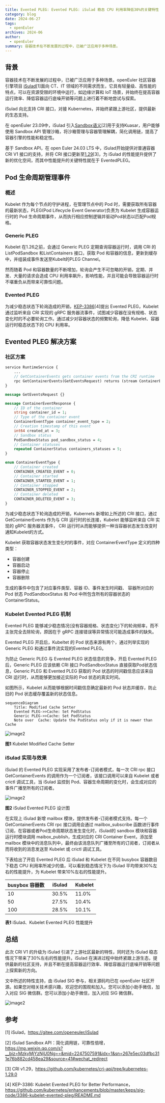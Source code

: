 ```yaml
---
title: Evented PLEG: Evented PLEG: iSulad 稳态 CPU 利用率降低30%的关键特性
category: blog
date: 2024-06-27
tags:
  - openEuler
archives: 2024-06
author:
  - openEuler
summary: 容器技术在不断发展的过程中，已被广泛应用于多种场景。
---
```




## 背景

容器技术在不断发展的过程中，已被广泛应用于多种场景。openEuler 社区容器引擎项目 [iSulad](https://gitee.com/openeuler/iSulad "iSulad")[1]面向 CT、IT 领域的不同需求而生，它具有轻量级、高性能的特点，可以在资源受限的环境中运行，如边缘计算和 IoT 场景，并始终在提高容器运行效率、降低容器运行底噪开销等问题上进行着不断地尝试与探索。

iSulad 向北支持 CRI 接口，对接 Kubernetes，并始终紧跟上游社区，提供最新的生态支持。

在 openEuler 23.09中，iSulad 引入[Sandbox语义](https://mp.weixin.qq.com/s?__biz=MzkyMjYzNjU0Ng==&mid=2247507591&idx=1&sn=267e5ec03dfbc311e76b882cd458ea29&source=41#wechat_redirect "iSulad Sandbox API：简化调用链，可靠性倍增")[2]用于支持Kuasar，用户能够使用 Sandbox API 管理沙箱，将沙箱管理与容器管理解耦，简化调用链，提高了容器引擎的性能和稳定性。

基于 Sandbox API，在 open Euler 24.03 LTS 中，iSulad开始提供对普通容器 CRI V1 接口的支持，并将 CRI 接口更新至[1.29](https://github.com/kubernetes/cri-api/tree/kubernetes-1.29.0 "CRI v1.29")[3]，为 iSulad 的性能提升提供了新的优化空间，而其中性能提升的关键特性就在于 EventedPLEG。

## Pod 生命周期管理事件

### 概述

Kubelet 作为每个节点的守护进程，在管理节点中的 Pod 时，需要获取所有容器的最新状态，PLEG(Pod Lifecycle Event Generator)负责为 Kubelet 生成容器运行时的 Pod 生命周期事件，从而执行相应控制逻辑并驱动Pod状态以匹配Pod规格。

### Generic PLEG

Kubelet 在1.26之前，会通过 Generic PLEG 定期查询容器运行时，调用 CRI 的 ListPodSandbox 和ListContainers 接口，获取 Pod 和容器的信息，更新到缓存中，并组装成事件发送至Kubelt的PLEG Channel。

然而随着 Pod 和容器数量的不断增加，轮询会产生不可忽略的开销，定期、并发、大量的请求会造成 CPU 利用率飙升，影响性能，并且可能会导致容器运行时不堪重负从而带来可靠性问题。

### Evented PLEG

为减少稳态状态下轮询造成的开销，[KEP-3386](https://github.com/kubernetes/enhancements/blob/master/keps/sig-node/3386-kubelet-evented-pleg/README.md "KEP-3386: Kubelet Evented PLEG for Better Performance")[4]提出 Evented PLEG，Kubelet 通过监听来自 CRI 实现的 gRPC 服务器流事件，试图减少容器在没有规格、状态变化时的不必要轮询工作。通过减少对容器状态的频繁轮询，降低 Kubelet、容器运行时稳态状态下的 CPU 利用率。

## Evented PLEG 解决方案

### 社区方案

```proto
service RuntimeService {
    ...
    // GetContainerEvents gets container events from the CRI runtime
    rpc GetContainerEvents(GetEventsRequest) returns (stream ContainerEventResponse) {}
}

message GetEventsRequest {}

message ContainerEventResponse {
    // ID of the container
    string container_id = 1;
    // Type of the container event
    ContainerEventType container_event_type = 2;
    // Creation timestamp of this event
    int64 created_at = 3;
    // Sandbox status
    PodSandboxStatus pod_sandbox_status = 4;
    // Container statuses
    repeated ContainerStatus containers_statuses = 5;
}

enum ContainerEventType {
    // Container created
    CONTAINER_CREATED_EVENT = 0;
    // Container started
    CONTAINER_STARTED_EVENT = 1;
    // Container stopped
    CONTAINER_STOPPED_EVENT = 2;
    // Container deleted
    CONTAINER_DELETED_EVENT = 3;
}
```

为减少稳态状态下轮询造成的开销，Kubernets 新增如上所述的 CRI 接口，通过 GetContainerEvents 作为与 CRI 运行时的长连接，Kubelet 能够监听来自 CRI 实现的 gRPC 服务器流事件，
CRI 运行时从而能够提供一种当容器状态发生改变时通知Kubelet的方式。

Kubelet 获取容器状态发生变化时的事件，对应 ContainerEventType 定义的四种类型：

- 容器创建
- 容器启动
- 容器停止
- 容器删除

生成的事件中包含了对应事件类型、容器 ID、事件发生时间戳、
容器所对应的 Pod 状态 PodSandboxStatus 和 Pod 中所包含所有的容器状态的 ContainerStatus。

### Kubelet Evented PLEG 机制

Evented PLEG 能够减少稳态情况(没有容器规格、状态变化)下的轮询频率，而不主张完全去除轮询，原因在于 gRPC 连接错误等异常情况可能造成事件的缺失。

Evented PLEG 开启后，Kubeltet 的 Pod 状态来源有两个，通过列举实现的 Generic PLEG 和通过事件流实现的Evented PLEG。

为防止 Generic PLEG 与 Evented PLEG 状态信息的竞争，开启 Evented PLEG 后，Generic PLEG 应该依赖 CRI 接口 PodSandboxStatus 直接获取Pod状态信息，Generic PLEG 和 Evented PLEG 获取的 Pod 状态的时间戳信息应该来自 CRI 运行时，从而能够更加接近实际的 Pod 状态的真实时间。

如图所示，Kubelet 从而能够根据时间戳信息确定最新的 Pod 状态并缓存，防止旧的 Pod 状态缓存覆盖新的状态信息。

```mermaid
sequenceDiagram
    Title: Modified Cache Setter
    Evented PLEG->>Cache: Set PodStatus
    Generic PLEG->>Cache: Set PodStatus
    Note over  Cache: Update the PodStatus only if it is newer than Cache
```

![image2](./media/image1.png)

**图1** Kubelet Modified Cache Setter

### iSulad 实现与效果

iSulad 的 Evented PLEG 实现采用了发布者-订阅者模式，每一次 CRI rpc 接口 GetContainerEvents 的调用作为一个订阅者，该接口调用可以来自 Kubelet 或者 crictl 调试工具，当 iSulad 监控到 Pod、容器生命周期的变化时，会生成对应的事件广播至所有的订阅者。


![image2](./media/image2.png)

**图2** iSulad Evented PLEG 设计图

在实现上 iSulad 新增 mailbox 模块，提供发布者-订阅者模式支持。每一个 GetContainerEvents CRI rpc 接口调用会通过 mailbox_subscribe 函数进行事件订阅，在容器或者Pod生命周期状态发生变化时，iSulad的 sandbox 模块和容器运行时模块调用 maibox_publish，生成对应的 CRI Container Event，添加至 mailbox 模块中的消息队列中，最终由该消息队列广播至所有的订阅者，订阅者从而将收到的消息发送至 Kubelet 或 crictl 调试工具。

下表给出了开启 Evented PLEG 后 iSulad 和 Kubelet 在不同 busybox 容器数目下稳态 CPU 利用率所减少的值，可以看到稳态情况下为 iSulad 平均带来30%左右的性能提升，为 Kubelet 带来10%左右的性能提升。

| busybox 容器数 | iSulad | Kubelet |
| ------------- | ------ | ------- |
| 10            |   30.5%  | 11.0% |
| 50            |   27.5%  | 10.4% |
| 100          |   28.5%  | 10.1% |

**表1** iSulad、Kubelet Evented PLEG 性能提升

## 总结

此次 CRI V1 的升级为 iSulad 引进了上游社区最新的特性，同时还为 iSulad 稳态情况下带来了30%左右的性能提升。iSulad 在演进过程中始终紧跟上游生态，提供最新的社区支持，并且不断在提高容器运行效率、降低容器运行底噪开销等问题上探索新的方向。

文中所述的特性支持，由 iSulad SIG 参与，相关源码均已在 openEuler 社区开源。如果您对相关技术感兴趣，欢迎您的围观和加入。您可以添加小助手微信，加入对应 SIG 微信群。您可以添加小助手微信，加入对应 SIG 微信群。


![image2](./media/image3.jpeg)

## 参考

[1] iSulad，https://gitee.com/openeuler/iSulad

[2] iSulad Sandbox API：简化调用链，可靠性倍增， https://mp.weixin.qq.com/s?__biz=MzkyMjYzNjU0Ng==&mid=2247507591&idx=1&sn=267e5ec03dfbc311e76b882cd458ea29&source=41#wechat_redirect

[3] CRI v1.29，https://github.com/kubernetes/cri-api/tree/kubernetes-1.29.0

[4] KEP-3386: Kubelet Evented PLEG for Better Performance，https://github.com/kubernetes/enhancements/blob/master/keps/sig-node/3386-kubelet-evented-pleg/README.md

